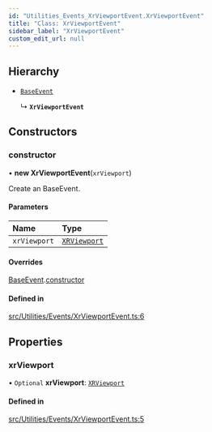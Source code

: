 ```yaml
---
id: "Utilities_Events_XrViewportEvent.XrViewportEvent"
title: "Class: XrViewportEvent"
sidebar_label: "XrViewportEvent"
custom_edit_url: null
---
```




## Hierarchy

- [`BaseEvent`](../Utilities_BaseEvent.BaseEvent)

  ↳ **`XrViewportEvent`**

## Constructors

### constructor

• **new XrViewportEvent**(`xrViewport`)

Create an BaseEvent.

#### Parameters

| Name | Type |
| :------ | :------ |
| `xrViewport` | [`XRViewport`](../../Renderer/VR/Renderer_VR_XRViewport.XRViewport) |

#### Overrides

[BaseEvent](../Utilities_BaseEvent.BaseEvent).[constructor](../Utilities_BaseEvent.BaseEvent#constructor)

#### Defined in

[src/Utilities/Events/XrViewportEvent.ts:6](https://github.com/ZeaInc/zea-engine/blob/d12d3e016/src/Utilities/Events/XrViewportEvent.ts#L6)

## Properties

### xrViewport

• `Optional` **xrViewport**: [`XRViewport`](../../Renderer/VR/Renderer_VR_XRViewport.XRViewport)

#### Defined in

[src/Utilities/Events/XrViewportEvent.ts:5](https://github.com/ZeaInc/zea-engine/blob/d12d3e016/src/Utilities/Events/XrViewportEvent.ts#L5)

